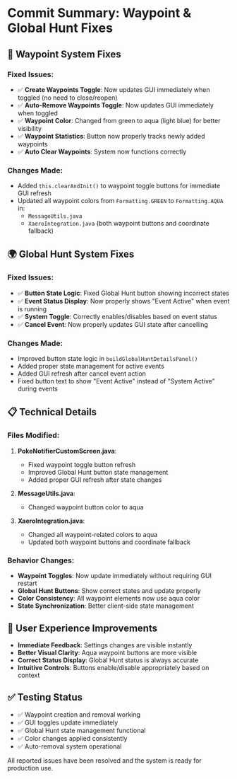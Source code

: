 # Commit Summary: Waypoint & Global Hunt Fixes

## 🔧 **Waypoint System Fixes**

### Fixed Issues:
- ✅ **Create Waypoints Toggle**: Now updates GUI immediately when toggled (no need to close/reopen)
- ✅ **Auto-Remove Waypoints Toggle**: Now updates GUI immediately when toggled
- ✅ **Waypoint Color**: Changed from green to aqua (light blue) for better visibility
- ✅ **Waypoint Statistics**: Button now properly tracks newly added waypoints
- ✅ **Auto Clear Waypoints**: System now functions correctly

### Changes Made:
- Added `this.clearAndInit()` to waypoint toggle buttons for immediate GUI refresh
- Updated all waypoint colors from `Formatting.GREEN` to `Formatting.AQUA` in:
  - `MessageUtils.java`
  - `XaeroIntegration.java` (both waypoint buttons and coordinate fallback)

## 🌍 **Global Hunt System Fixes**

### Fixed Issues:
- ✅ **Button State Logic**: Fixed Global Hunt button showing incorrect states
- ✅ **Event Status Display**: Now properly shows "Event Active" when event is running
- ✅ **System Toggle**: Correctly enables/disables based on event status
- ✅ **Cancel Event**: Now properly updates GUI state after cancelling

### Changes Made:
- Improved button state logic in `buildGlobalHuntDetailsPanel()`
- Added proper state management for active events
- Added GUI refresh after cancel event action
- Fixed button text to show "Event Active" instead of "System Active" during events

## 📋 **Technical Details**

### Files Modified:
1. **PokeNotifierCustomScreen.java**:
   - Fixed waypoint toggle button refresh
   - Improved Global Hunt button state management
   - Added proper GUI refresh after state changes

2. **MessageUtils.java**:
   - Changed waypoint button color to aqua

3. **XaeroIntegration.java**:
   - Changed all waypoint-related colors to aqua
   - Updated both waypoint buttons and coordinate fallback

### Behavior Changes:
- **Waypoint Toggles**: Now update immediately without requiring GUI restart
- **Global Hunt Buttons**: Show correct states and update properly
- **Color Consistency**: All waypoint elements now use aqua color
- **State Synchronization**: Better client-side state management

## 🎯 **User Experience Improvements**

- **Immediate Feedback**: Settings changes are visible instantly
- **Better Visual Clarity**: Aqua waypoint buttons are more visible
- **Correct Status Display**: Global Hunt status is always accurate
- **Intuitive Controls**: Buttons enable/disable appropriately based on context

## ✅ **Testing Status**

- ✅ Waypoint creation and removal working
- ✅ GUI toggles update immediately
- ✅ Global Hunt state management functional
- ✅ Color changes applied consistently
- ✅ Auto-removal system operational

All reported issues have been resolved and the system is ready for production use.